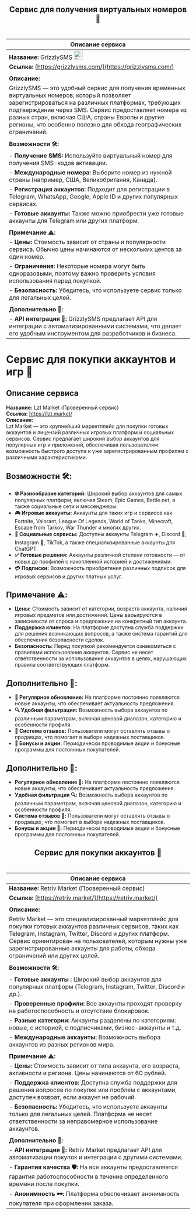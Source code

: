 ## <div align="center">Сервис для получения виртуальных номеров 📱</div> <br>
| **Описание сервиса**                                                                 |
|--------------------------------------------------------------------------------------|
| **Название:** GrizzlySMS <img src="https://grizzlysms.com/favicon.ico" alt="Favicon" height="24" width="24">                                                           |
| **Ссылка:** [https://grizzlysms.com/](https://grizzlysms.com/)                     |
|                                                                                      |
| **Описание:**                                                                       |
| GrizzlySMS — это удобный сервис для получения временных виртуальных номеров, который позволяет зарегистрироваться на различных платформах, требующих подтверждение через SMS. Сервис предоставляет номера из разных стран, включая США, страны Европы и другие регионы, что особенно полезно для обхода географических ограничений. |
|                                                                                      |
| **Возможности 🛠️:**                                                                 |
| - **Получение SMS:** Используйте виртуальный номер для получения SMS-кодов активации. |
| - **Международные номера:** Выберите номер из нужной страны (например, США, Великобритания, Канада). |
| - **Регистрация аккаунтов:** Подходит для регистрации в Telegram, WhatsApp, Google, Apple ID и других популярных сервисах. |
| - **Готовые аккаунты:** Также можно приобрести уже готовые аккаунты для Telegram или других платформ. |
|                                                                                      |
| **Примечание ⚠️:**                                                                  |
| - **Цены:** Стоимость зависит от страны и популярности сервиса. Обычно цены начинаются от нескольких центов за один номер. |
| - **Ограничения:** Некоторые номера могут быть одноразовыми, поэтому важно проверить условия использования перед покупкой. |
| - **Безопасность:** Убедитесь, что используете сервис только для легальных целей. |
|                                                                                      |
| **Дополнительно 🧩:**                                                               |
| - **API интеграция 🤖:** GrizzlySMS предлагает API для интеграции с автоматизированными системами, что делает его удобным инструментом для разработчиков и бизнеса. |

# Сервис для покупки аккаунтов и игр 🛒

## Описание сервиса
**Название:** Lzt Market (Проверенный сервис)  
**Ссылка:** https://lzt.market/  
**Описание:**  
Lzt Market — это крупнейший маркетплейс для покупки готовых аккаунтов и лицензий различных игровых платформ и социальных сервисов. Сервис предлагает широкий выбор аккаунтов для популярных игр и приложений, обеспечивая пользователям возможность быстрого доступа к уже зарегистрированным профилям с различными характеристиками.

## Возможности 🛠️:
- **🌐 Разнообразие категорий:** Широкий выбор аккаунтов для самых популярных платформ, включая Steam, Epic Games, Battle.net, а также социальные сети и мессенджеры.
- **🎮 Игровые аккаунты:** Аккаунты для таких игр и сервисов как Fortnite, Valorant, League Of Legends, World of Tanks, Minecraft, Escape from Tarkov, War Thunder и многих других.
- **📱 Социальные сервисы:** Доступны аккаунты Telegram ✈️, Discord 💬, Instagram 📸, TikTok, а также специализированные аккаунты для ChatGPT.
- **✅ Готовые решения:** Аккаунты различной степени готовности — от новых до профилей с накопленной историей и достижениями.
- **💳 Подписки:** Возможность приобретения различных подписок для игровых сервисов и других платных услуг.

## Примечание ⚠️:
- **Цены:** Стоимость зависит от категории, возраста аккаунта, наличия игровых предметов или достижений. Цены варьируются в зависимости от спроса и предложения на конкретный тип аккаунта.
- **Поддержка клиентов:** На платформе доступна служба поддержки для решения возникающих вопросов, а также система гарантий для обеспечения безопасности сделок.
- **Безопасность:** Перед покупкой рекомендуется ознакомиться с правилами использования аккаунтов. Сервис не несет ответственности за использование аккаунтов в целях, нарушающих правила соответствующих платформ.

## Дополнительно 🧩:
- **🔄 Регулярное обновление:** На платформе постоянно появляются новые аккаунты, что обеспечивает актуальность предложения.
- **🔍 Удобная фильтрация:** Возможность выбора аккаунтов по различным параметрам, включая ценовой диапазон, категорию и особенности профиля.
- **📝 Система отзывов:** Пользователи могут оставлять отзывы о продавцах, что помогает в выборе надежных поставщиков.
- **🎁 Бонусы и акции:** Периодически проводимые акции и бонусные программы для постоянных покупателей.

## Дополнительно 🧩:
- **Регулярное обновление 🔄:** На платформе постоянно появляются новые аккаунты, что обеспечивает актуальность предложения.
- **Удобная фильтрация 🔍:** Возможность выбора аккаунтов по различным параметрам, включая ценовой диапазон, категорию и особенности профиля.
- **Система отзывов 📝:** Пользователи могут оставлять отзывы о продавцах, что помогает в выборе надежных поставщиков.
- **Бонусы и акции 🎁:** Периодически проводимые акции и бонусные программы для постоянных покупателей.

## <div align="center">Сервис для покупки аккаунтов 🛒</div> <br>
| **Описание сервиса**                                                                 |
|--------------------------------------------------------------------------------------|
| **Название:** Retriv Market    (Проверенный сервис)                                  |
| **Ссылка:** [https://retriv.market/](https://retriv.market/)                         |
|                                                                                      |
| **Описание:**                                                                       |
| Retriv Market — это специализированный маркетплейс для покупки готовых аккаунтов различных сервисов, таких как Telegram, Instagram, Twitter, Discord и других платформ. Сервис ориентирован на пользователей, которым нужны уже зарегистрированные аккаунты для работы, обхода ограничений или других целей. |
|                                                                                      |
| **Возможности 🛠️:**                                                                 |
| - **Готовые аккаунты :** Широкий выбор аккаунтов для популярных платформ (Telegram, Instagram, Twitter, Discord и др.). |
| - **Проверенные профили:** Все аккаунты проходят проверку на работоспособность и отсутствие блокировок. |
| - **Разные категории:** Аккаунты разделены по категориям: новые, с историей, с подписчиками, бизнес-аккаунты и т.д. |
| - **Международные аккаунты:** Возможность выбора аккаунтов из разных регионов мира. |
|                                                                                      |
| **Примечание ⚠️:**                                                                  |
| - **Цены:** Стоимость зависит от типа аккаунта, его возраста, активности и региона. Цены начинаются от 60 рублей. |
| - **Поддержка клиентов:** Доступна служба поддержки для решения вопросов по покупке или проблем с аккаунтами, доступен возврат, если аккаунт не рабочий. |
| - **Безопасность:** Убедитесь, что используете аккаунты только для легальных целей. Платформа не несет ответственности за неправомерное использование аккаунтов. |
|                                                                                      |
| **Дополнительно 🧩:**                                                               |
| - **API интеграция 🤖:** Retriv Market предлагает API для автоматизации покупок и интеграции с другими системами. |
| - **Гарантия качества 🛡️:** На все аккаунты предоставляется гарантия работоспособности в течение определенного времени после покупки. |
| - **Анонимность 🕶️:** Платформа обеспечивает анонимность покупателя при оформлении заказа. |
